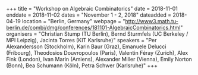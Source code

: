 +++
title = "Workshop on Algebraic Combinatorics"
date = 2018-11-01
enddate = 2018-11-02
dates = "November 1 - 2, 2018"
dateadded = 2018-04-19
location = "Berlin, Germany"
webpage = "http://www3.math.tu-berlin.de/combi/dmg/conferences/181101-AlgebraicCombinatorics.html"
organisers = "Christian Stump (TU Berlin), Bernd Sturmfels (UC Berkeley / MPI Leipzig), Jacinta Torres (KIT Karlsruhe)"
speakers = "Per Alexandersson (Stockholm), Karin Baur (Graz), Emanuele Delucci (Fribourg), Theodosios Douvropoulos (Paris), Valentin Féray (Zurich), Alex Fink (London), Ivan Marin (Amiens), Alexander Miller (Vienna), Emily Norton (Bonn), Bea Schumann (Köln), Petra Schwer (Karlsruhe)"
+++
